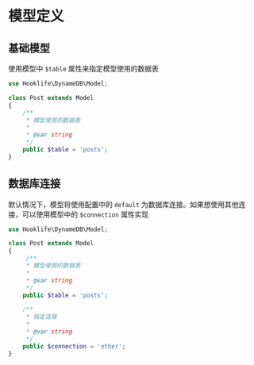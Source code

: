 # 模型定义

## 基础模型

使用模型中 ```$table``` 属性来指定模型使用的数据表
```php
use Hooklife\DynameDB\Model;

class Post extends Model
{
    /**
     * 模型使用的数据表
     *
     * @var string
     */
    public $table = 'posts';
}
```

## 数据库连接

默认情况下，模型将使用配置中的 ```default``` 为数据库连接。如果想使用其他连接，可以使用模型中的 ```$connection``` 属性实现

```php
use Hooklife\DynameDB\Model;

class Post extends Model
{
     /**
     * 模型使用的数据表
     *
     * @var string
     */
    public $table = 'posts';

    /**
     * 指定连接
     *
     * @var string
     */
    public $connection = 'other';
}
```

